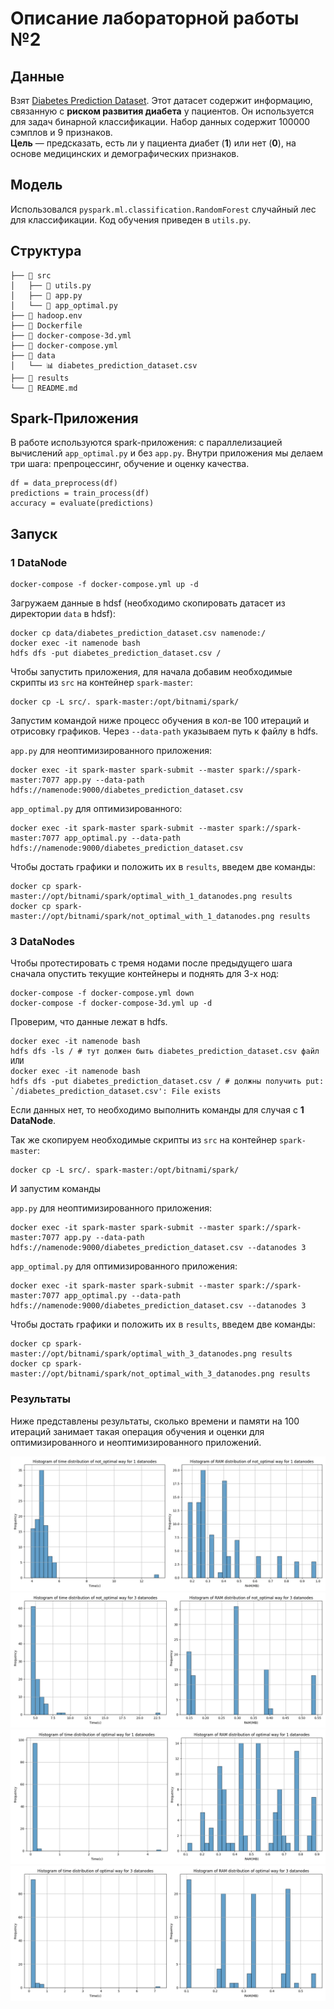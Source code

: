 
# Описание лабораторной работы №2
## Данные 

Взят [Diabetes Prediction Dataset](https://www.kaggle.com/datasets/iammustafatz/diabetes-prediction-dataset/data). Этот датасет содержит информацию, связанную с **риском развития диабета** у пациентов. Он используется для задач бинарной классификации.  Набор данных содержит 100000 сэмплов и 9 признаков.   
**Цель** — предсказать, есть ли у пациента диабет (**1**) или нет (**0**), на основе медицинских и демографических признаков.

## Модель
Использовался `pyspark.ml.classification.RandomForest` случайный лес для классификации. Код обучения приведен в `utils.py`.

## Структура 
```										
├── 📂 src	
│	├── 🐍 utils.py
│	├──	🐍 app.py				
│   └── 🐍 app_optimal.py	
├── 📄 hadoop.env
├── 🐳 Dockerfile				
├── 🐙 docker-compose-3d.yml
├──	🐙 docker-compose.yml					
├── 📂 data							
│   └── 📊 diabetes_prediction_dataset.csv						
├── 📂 results		
└── 📝 README.md				
```

## Spark-Приложения 
В работе используются spark-приложения: с параллелизацией вычислений `app_optimal.py` и без `app.py`. Внутри приложения мы делаем три шага: препроцессинг, обучение и оценку качества.
```
df = data_preprocess(df)
predictions = train_process(df)
accuracy = evaluate(predictions)
```

## Запуск
###  1 DataNode

```
docker-compose -f docker-compose.yml up -d
```
Загружаем данные в hdsf (необходимо скопировать датасет из директории `data`  в hdsf):
```
docker cp data/diabetes_prediction_dataset.csv namenode:/ 
docker exec -it namenode bash
hdfs dfs -put diabetes_prediction_dataset.csv /
```

Чтобы запустить приложения, для начала добавим необходимые скрипты из `src` на контейнер `spark-master`: 
```
docker cp -L src/. spark-master:/opt/bitnami/spark/
```
Запустим командой ниже процесс обучения в кол-ве 100 итераций и отрисовку графиков. Через `--data-path` указываем путь к файлу в hdfs.

`app.py` для неоптимизированного приложения:
```
docker exec -it spark-master spark-submit --master spark://spark-master:7077 app.py --data-path hdfs://namenode:9000/diabetes_prediction_dataset.csv
```
`app_optimal.py` для оптимизированного: 
```
docker exec -it spark-master spark-submit --master spark://spark-master:7077 app_optimal.py --data-path hdfs://namenode:9000/diabetes_prediction_dataset.csv
```

Чтобы достать графики и положить их в `results`, введем две команды:
```
docker cp spark-master://opt/bitnami/spark/optimal_with_1_datanodes.png results
docker cp spark-master://opt/bitnami/spark/not_optimal_with_1_datanodes.png results
```
### 3 DataNodes
Чтобы протестировать с тремя нодами после предыдущего шага сначала опустить текущие контейнеры и поднять для 3-х нод:
```
docker-compose -f docker-compose.yml down
docker-compose -f docker-compose-3d.yml up -d
```

Проверим, что данные лежат в hdfs. 
```
docker exec -it namenode bash
hdfs dfs -ls / # тут должен быть diabetes_prediction_dataset.csv файл
ИЛИ
docker exec -it namenode bash
hdfs dfs -put diabetes_prediction_dataset.csv / # должны получить put: `/diabetes_prediction_dataset.csv': File exists
```
Если данных нет, то необходимо выполнить команды для случая с **1 DataNode**.

Так же скопируем необходимые скрипты из `src` на контейнер `spark-master`: 
```
docker cp -L src/. spark-master:/opt/bitnami/spark/
```

И запустим команды

`app.py` для неоптимизированного приложения:
```
docker exec -it spark-master spark-submit --master spark://spark-master:7077 app.py --data-path hdfs://namenode:9000/diabetes_prediction_dataset.csv --datanodes 3
```
`app_optimal.py` для оптимизированного приложения: 

```
docker exec -it spark-master spark-submit --master spark://spark-master:7077 app_optimal.py --data-path hdfs://namenode:9000/diabetes_prediction_dataset.csv --datanodes 3
```
Чтобы достать графики и положить их в `results`, введем две команды:
```
docker cp spark-master://opt/bitnami/spark/optimal_with_3_datanodes.png results
docker cp spark-master://opt/bitnami/spark/not_optimal_with_3_datanodes.png results
```

### Результаты
Ниже представлены результаты, сколько времени и памяти на 100 итераций занимает такая операция обучения и оценки для оптимизированного и неоптимизированного приложений.

![results](results/not_optimal_with_1_datanodes.png)
![results](results/not_optimal_with_3_datanodes.png)
![results](results/optimal_with_1_datanodes.png)
![results](results/optimal_with_3_datanodes.png)
